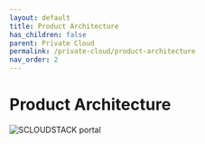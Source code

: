 ```yaml
---
layout: default
title: Product Architecture
has_children: false
parent: Private Cloud
permalink: /private-cloud/product-architecture
nav_order: 2
---
```


# Product Architecture

![SCLOUDSTACK portal](https://user-images.githubusercontent.com/124770063/224253528-a017b1fb-c2c9-40f5-ba71-ef90e515c854.jpg)
